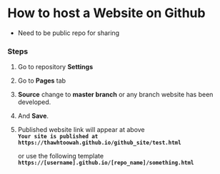 # How to host a Website on Github

- Need to be public repo for sharing 

### Steps
1. Go to repository **Settings**  
2. Go to **Pages** tab
3. **Source** change to **master branch** or any branch website has been developed.
4. And **Save**.
5. Published website link will appear at above   
   **``` Your site is published at https://thawhtoowah.github.io/github_site/test.html ```**    
   
   or use the following template  
   **``` https://[username].github.io/[repo_name]/something.html ```**
   
